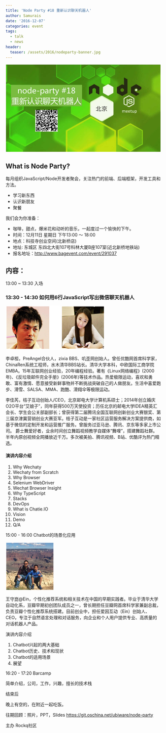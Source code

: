 ```yaml
---
title: 'Node Party #18 重新认识聊天机器人'
author: Samurais
date: '2016-12-07'
categories: event
tags:
  - talk
  - news
header:
  teaser: /assets/2016/nodeparty-banner.jpg
---
```


![Node Party Banner][nodeparty-banner]

## What is Node Party?

每月组织JavaScript/Node开发者聚会，关注热门的前端、后端框架，开发工具和方法。

* 学习新东西
* 认识新朋友
* 聚餐

我们会为你准备：

* 咖啡，甜点，爆米花和动听的音乐，一起度过一个愉快的下午。
* 时间：12月11日 星期日 下午13:00 ～ 18:00
* 地点：科技寺创业空间(北新桥店)
* 地址: 东城区 东四北大街107号科林大厦B座107室(近北新桥地铁站)
* 报名地址：<http://www.bagevent.com/event/291037>

## 内容：

13:00 ~ 13:30 入场

### 13:30 - 14:30 如何用6行JavaScript写出微信聊天机器人

![李卓桓，李佳芮][nodeparty-speaker]

<!--more-->

李卓桓，PreAngel合伙人，zixia BBS、叽歪网创始人。曾任优酷网首席科学家，ChinaRen系统工程师，水木清华BBS站长。清华大学本科，中欧国际工商学院EMBA。15年互联网创业经验，20年编程经验。著有《Linux网络编程》(2000年)、《反垃圾邮件完全手册》(2006年)等技术作品。热爱极限运动，喜欢和勇敢、富有激情、愿意接受新鲜事物并不断挑战突破自己的人做朋友。生活中喜爱跑步、滑雪、SALSA、MMA、跑酷、滑翔伞等极限运动。

李佳芮，桔子互动创始人/CEO，北京邮电大学计算机系硕士；2014年创立婚庆O2O平台“艾娘子”，同年获得500万天使投资；历任北京的邮电大学IDEA精英汇会长、学生会公关部副部长；曾获得第二届腾讯全国互联网创新创业大赛银奖、第三届京津冀营销创业大赛亚军。桔子互动是一家社区运营服务解决方案提供商，如基于微信的定制开发和运营推广服务。曾服务过亚马逊、腾讯、京东等多家上市公司。 爵士舞爱好者，业余时间创立舞蹈视频教学自媒体“舞哩”，搭建舞蹈社群。半年内原创视频全网播放近千万。多次被美拍、腾讯视频、B站、优酷评为热门精选。

#### 演讲内容介绍

1. Why Wechaty
1. Wechaty from Scratch
1. Why Browser
1. Selenium WebDriver
1. Wechat Browser Insight
1. Why TypeScript
1. Stacks
1. DevOps
1. What is Chatie.IO
1. Vision
1. Demo
1. Q/A

15:00 - 16:00 Chatbot的场景化应用

![王守崑][nodeparty-speaker2]

王守崑@Ein，个性化推荐系统和相关技术在中国的早期实践者。毕业于清华大学自动化系，豆瓣早期初创团队成员之一，曾长期担任豆瓣网首席科学家兼副总裁，负责豆瓣个性化推荐系统搭建。目前创业中，担任爱因互动（Ein）创始人、CEO，专注于自然语言处理和对话服务，向企业和个人用户提供专业、高质量的对话机器人产品。

演讲内容介绍

1. Chatbot兴起的两大基础
1. Chatbot历史、技术和现状
1. Chatbot的适用场景
1. 展望

16:20 - 17:20 Barcamp

简单介绍，公司，工作，兴趣，擅长的技术栈

结束后

晚上有空的，在附近一起吃饭。

往期回顾：照片，PPT，Slides <https://git.oschina.net/ubiware/node-party>

主办
Rockq社区

[nodeparty-banner]: /assets/2016/nodeparty-banner.jpg
[nodeparty-speaker]: /assets/2016/nodeparty-speaker.jpg
[nodeparty-speaker2]: /assets/2016/nodeparty-speaker2.jpg
